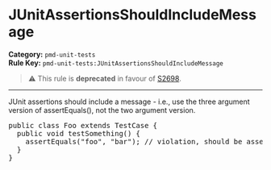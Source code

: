 # JUnitAssertionsShouldIncludeMessage
**Category:** `pmd-unit-tests`<br/>
**Rule Key:** `pmd-unit-tests:JUnitAssertionsShouldIncludeMessage`<br/>
> :warning: This rule is **deprecated** in favour of [S2698](https://rules.sonarsource.com/java/RSPEC-2698).

-----

JUnit assertions should include a message - i.e., use the three argument version of assertEquals(), not the two argument version.
<pre>
public class Foo extends TestCase {
  public void testSomething() {
    assertEquals("foo", "bar"); // violation, should be assertEquals("Foo does not equals bar", "foo", "bar");
  }
}
</pre>
